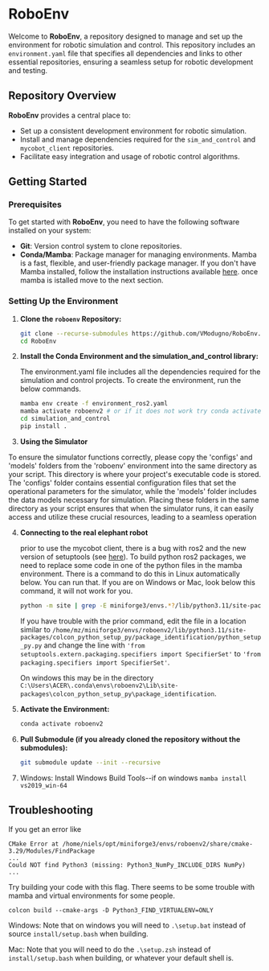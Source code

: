 # RoboEnv

Welcome to **RoboEnv**, a repository designed to manage and set up the environment for robotic simulation and control. This repository includes an `environment.yaml` file that specifies all dependencies and links to other essential repositories, ensuring a seamless setup for robotic development and testing.

## Repository Overview

**RoboEnv** provides a central place to:
- Set up a consistent development environment for robotic simulation.
- Install and manage dependencies required for the `sim_and_control` and `mycobot_client` repositories.
- Facilitate easy integration and usage of robotic control algorithms.

## Getting Started

### Prerequisites

To get started with **RoboEnv**, you need to have the following software installed on your system:

- **Git**: Version control system to clone repositories.
- **Conda/Mamba**: Package manager for managing environments. Mamba is a fast, flexible, and user-friendly package manager. If you don't have Mamba installed, follow the installation instructions available [here](https://github.com/conda-forge/miniforge). once mamba is istalled move to the next section.

### Setting Up the Environment

1. **Clone the `roboenv` Repository:**

   ```bash
   git clone --recurse-submodules https://github.com/VModugno/RoboEnv.git
   cd RoboEnv
   ```

2.  **Install the Conda Environment and the simulation_and_control library:**

    The environment.yaml file includes all the dependencies required for the simulation and control projects. To create the environment, run the below commands.
    ```bash
    mamba env create -f environment_ros2.yaml
    mamba activate roboenv2 # or if it does not work try conda activate roboenv2
    cd simulation_and_control
    pip install .
    ```

3.  **Using the Simulator**
    
   To ensure the simulator functions correctly, please copy the 'configs' and 'models' folders from the 'roboenv' environment into the same directory as your script. This directory is where your project's executable code is stored. The 'configs' folder contains essential configuration files that set the operational parameters for the simulator, while the 'models' folder includes the data models necessary for simulation. Placing these folders in the same directory as your script ensures that when the simulator runs, it can easily access and utilize these crucial resources, leading to a seamless operation

4.  **Connecting to the real elephant robot**  
    
    prior to use the mycobot client, there is a bug with ros2 and the new version of setuptools (see [here](https://github.com/colcon/colcon-python-setup-py/issues/41)). To build python ros2 packages, we need to replace some code in one of the python files in the mamba environment. There is a command to do this in Linux automatically below. You can run that. If you are on Windows or Mac, look below this command, it will not work for you.
    
    ```bash
    python -m site | grep -E miniforge3/envs.*?/lib/python3.11/site-packages | sed "s:,::g; s:\s::g; s:'::g" | awk '{print $1"/colcon_python_setup_py/package_identification/python_setup_py.py"}' | xargs sed -i -e "s/'from setuptools.extern.packaging.specifiers import SpecifierSet'/'from packaging.specifiers import SpecifierSet'/g"
    ```

    If you have trouble with the prior command, edit the file in a location similar to `/home/mz/miniforge3/envs/roboenv2/lib/python3.11/site-packages/colcon_python_setup_py/package_identification/python_setup_py.py` and change the line with `'from setuptools.extern.packaging.specifiers import SpecifierSet'` to `'from packaging.specifiers import SpecifierSet'`.

    On windows this may be in the directory `C:\Users\ACER\.conda\envs\roboenv2\Lib\site-packages\colcon_python_setup_py\package_identification`.

6. **Activate the Environment:**
    ```bash
    conda activate roboenv2
    ```

7. **Pull Submodule (if you already cloned the repository without the submodules):**
    ```bash
    git submodule update --init --recursive
    ```
8. Windows: Install Windows Build Tools--if on windows
   `mamba install vs2019_win-64`

## Troubleshooting

If you get an error like
```
CMake Error at /home/niels/opt/miniforge3/envs/roboenv2/share/cmake-3.29/Modules/FindPackage
...
Could NOT find Python3 (missing: Python3_NumPy_INCLUDE_DIRS NumPy)
...
```
Try building your code with this flag. There seems to be some trouble with mamba and virtual environments for some people.
```
colcon build --cmake-args -D Python3_FIND_VIRTUALENV=ONLY
```

Windows:
Note that on windows you will need to `.\setup.bat` instead of source `install/setup.bash` when building.

Mac:
Note that you will need to do the `.\setup.zsh` instead of `install/setup.bash` when building, or whatever your default shell is.
